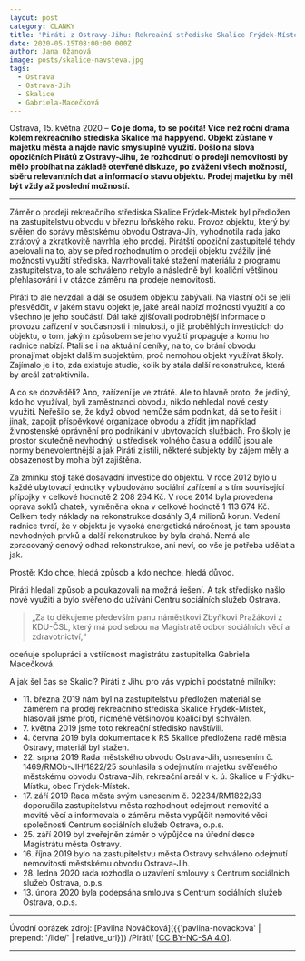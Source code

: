 ```yaml
---
layout: post
category: CLANKY
title: 'Piráti z Ostravy-Jihu: Rekreační středisko Skalice Frýdek-Místek zůstane v majetku města'
date: 2020-05-15T08:00:00.000Z
author: Jana Ožanová
image: posts/skalice-navsteva.jpg
tags:
  - Ostrava
  - Ostrava-Jih
  - Skalice
  - Gabriela-Macečková
---
```


Ostrava, 15. května 2020 – **Co je doma, to se počítá! Více než roční drama kolem rekreačního střediska Skalice má happyend. Objekt zůstane v majetku města a najde navíc smysluplné využití. Došlo na slova opozičních Pirátů z Ostravy-Jihu, že rozhodnutí o prodeji nemovitosti by mělo probíhat na základě otevřené diskuze, po zvážení všech možností, sběru relevantních dat a informací o stavu objektu. Prodej majetku by měl být vždy až poslední možností.**

<hr />

Záměr o prodeji rekreačního střediska Skalice Frýdek-Místek byl předložen na zastupitelstvu obvodu v březnu loňského roku. Provoz objektu, který byl svěřen do správy městskému obvodu Ostrava-Jih, vyhodnotila rada jako ztrátový a zkratkovitě navrhla jeho prodej. Pirátští opoziční zastupitelé tehdy apelovali na to, aby se před rozhodnutím o prodeji objektu zvážily jiné možnosti využití střediska. Navrhovali také stažení materiálu z programu zastupitelstva, to ale schváleno nebylo a následně byli koaliční většinou přehlasováni i v otázce záměru na prodeje nemovitosti.

Piráti to ale nevzdali a dál se osudem objektu zabývali. Na vlastní oči se jeli přesvědčit, v jakém stavu objekt je, jaké areál nabízí možnosti využití a co všechno je jeho součástí. Dál také zjišťovali podrobnější informace o provozu zařízení v současnosti i minulosti, o již proběhlých investicích do objektu, o tom, jakým způsobem se jeho využití propaguje a komu ho radnice nabízí. Ptali se i na aktuální ceníky, na to, co brání obvodu pronajímat objekt dalším subjektům, proč nemohou objekt využívat školy. Zajímalo je i to, zda existuje studie, kolik by stála další rekonstrukce, která by areál zatraktivnila.

A co se dozvěděli? Ano, zařízení je ve ztrátě. Ale to hlavně proto, že jediný, kdo ho využíval, byli zaměstnanci obvodu, nikdo nehledal nové cesty využití. Neřešilo se, že když obvod nemůže sám podnikat, dá se to řešit i jinak, zapojit příspěvkové organizace obvodu a zřídit jim například živnostenské oprávnění pro podnikání v ubytovacích službách. Pro školy je prostor skutečně nevhodný, u středisek volného času a oddílů jsou ale normy benevolentnější a jak Piráti zjistili, některé subjekty by zájem měly a obsazenost by mohla být zajištěna.

Za zmínku stojí také dosavadní investice do objektu. V roce 2012 bylo u každé ubytovací jednotky vybudováno sociální zařízení a s tím související přípojky v celkové hodnotě 2 208 264 Kč. V roce 2014 byla provedena oprava soklů chatek, vyměněna okna v celkové hodnotě 1 113 674 Kč. Celkem tedy náklady na rekonstrukce dosáhly 3,4 milionů korun. Vedení radnice tvrdí, že v objektu je vysoká energetická náročnost, je tam spousta nevhodných prvků a další rekonstrukce by byla drahá. Nemá ale zpracovaný cenový odhad rekonstrukce, ani neví, co vše je potřeba udělat a jak.

Prostě: Kdo chce, hledá způsob a kdo nechce, hledá důvod.

Piráti hledali způsob a poukazovali na možná řešení. A tak středisko našlo nové využití a bylo svěřeno do užívání Centru sociálních služeb Ostrava.

> „Za to děkujeme především panu náměstkovi Zbyňkovi Pražákovi z KDU-ČSL, který má pod sebou na Magistrátě odbor sociálních věcí a zdravotnictví,“

oceňuje spolupráci a vstřícnost magistrátu zastupitelka Gabriela Macečková.

A jak šel čas se Skalicí? Piráti z Jihu pro vás vypíchli podstatné milníky:

* 11\. března 2019 nám byl na zastupitelstvu předložen materiál se záměrem na prodej rekreačního střediska Skalice Frýdek-Místek, hlasovali jsme proti, nicméně většinovou koalicí byl schválen.
* 7\. května 2019 jsme toto rekreační středisko navštívili.
* 4\. června 2019 byla dokumentace k RS Skalice předložena radě města Ostravy, materiál byl stažen.
* 22\. srpna 2019 Rada městského obvodu Ostrava-Jih, usnesením č. 1469/RMOb-JIH/1822/25 souhlasila s odejmutím majetku svěřeného městskému obvodu Ostrava-Jih, rekreační areál v k. ú. Skalice u Frýdku-Místku, obec Frýdek-Místek.
* 17\. září 2019 Rada města svým usnesením č. 02234/RM1822/33 doporučila zastupitelstvu města rozhodnout odejmout nemovité a movité věcí a informovala o záměru města vypůjčit nemovité věci společnosti Centrum sociálních služeb Ostrava, o.p.s.
* 25\. září 2019 byl zveřejněn záměr o výpůjčce na úřední desce Magistrátu města Ostravy.
* 16\. října 2019 bylo na zastupitelstvu města Ostravy schváleno odejmutí nemovitosti městskému obvodu Ostrava-Jih.
* 28\. ledna 2020 rada rozhodla o uzavření smlouvy s Centrum sociálních služeb Ostrava, o.p.s.
* 13\. února 2020 byla podepsána smlouva s Centrum sociálních služeb Ostrava, o.p.s.

---

Úvodní obrázek zdroj: [Pavlína Nováčková]({{'pavlina-novackova' | prepend: '/lide/' | relative_url}}) /Piráti/ \[[CC BY-NC-SA 4.0](https://creativecommons.org/licenses/by-nc-sa/4.0/deed.cs)\].

- - -
